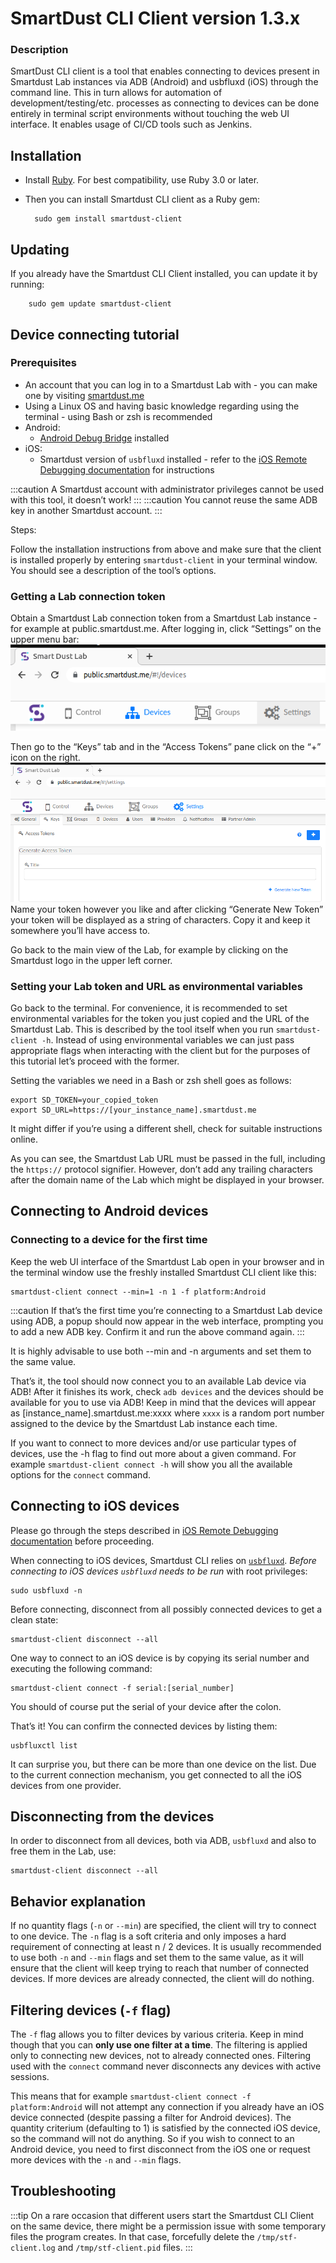 # SmartDust CLI Client version 1.3.x

### Description

SmartDust CLI client is a tool that enables connecting to devices present in Smartdust Lab instances via ADB (Android) and usbfluxd (iOS) through the command line.
This in turn allows for automation of development/testing/etc. processes as connecting to devices can be done entirely in terminal script environments without touching the web UI interface.
It enables usage of CI/CD tools such as Jenkins.

## Installation
- Install [Ruby](https://www.ruby-lang.org/en/downloads/). For best compatibility, use Ruby 3.0 or later.
- Then you can install Smartdust CLI client as a Ruby gem:

        sudo gem install smartdust-client

## Updating
If you already have the Smartdust CLI Client installed, you can update it by running:

        sudo gem update smartdust-client

## Device connecting tutorial

### Prerequisites

- An account that you can log in to a Smartdust Lab with - you can make one by visiting [smartdust.me](https://smartdust.me)
- Using a Linux OS and having basic knowledge regarding using the terminal - using Bash or zsh is recommended
- Android:
  - [Android Debug Bridge](https://developer.android.com/tools/adb) installed
- iOS:
  - Smartdust version of `usbfluxd` installed - refer to the [iOS Remote Debugging documentation](../ios-remote-debug.md) for instructions

:::caution
A Smartdust account with administrator privileges cannot be used with this tool, it doesn’t work!
:::
:::caution
You cannot reuse the same ADB key in another Smartdust account.
:::

Steps:

Follow the installation instructions from above and make sure that the client is installed properly by entering `smartdust-client` in your terminal window.
You should see a description of the tool’s options.

### Getting a Lab connection token
Obtain a Smartdust Lab connection token from a Smartdust Lab instance - for example at public.smartdust.me.
After logging in, click “Settings” on the upper menu bar:
![](/cli-client/upper-menu-settings.png)

Then go to the “Keys” tab and in the “Access Tokens” pane click on the “+” icon on the right.
![](/cli-client/access-token-settings.png)
Name your token however you like and after clicking “Generate New Token” your token will be displayed as a string of characters.
Copy it and keep it somewhere you’ll have access to.

Go back to the main view of the Lab, for example by clicking on the Smartdust logo in the upper left corner.

### Setting your Lab token and URL as environmental variables
Go back to the terminal. For convenience, it is recommended to set environmental variables for the token you just copied and the URL of the Smartdust Lab.
This is described by the tool itself when you run `smartdust-client -h`.
Instead of using environmental variables we can just pass appropriate flags when interacting with the client but for the purposes of this tutorial let’s proceed with the former.

Setting the variables we need in a Bash or zsh shell goes as follows:

    export SD_TOKEN=your_copied_token
    export SD_URL=https://[your_instance_name].smartdust.me

It might differ if you’re using a different shell, check for suitable instructions online.

As you can see, the Smartdust Lab URL must be passed in the full, including the `https://` protocol signifier.
However, don’t add any trailing characters after the domain name of the Lab which might be displayed in your browser.

## Connecting to Android devices

### Connecting to a device for the first time

Keep the web UI interface of the Smartdust Lab open in your browser and in the terminal window use the freshly installed Smartdust CLI client like this:

    smartdust-client connect --min=1 -n 1 -f platform:Android

:::caution
If that’s the first time you’re connecting to a Smartdust Lab device using ADB, a popup should now appear in the web interface, prompting you to add a new ADB key.
Confirm it and run the above command again.
:::

It is highly advisable to use both --min and -n arguments and set them to the same value.

That’s it, the tool should now connect you to an available Lab device via ADB!
After it finishes its work, check `adb devices` and the devices should be available for you to use via ADB!
Keep in mind that the devices will appear as [instance_name].smartdust.me:xxxx where `xxxx` is a random port number assigned to the device by the Smartdust Lab instance each time.

If you want to connect to more devices and/or use particular types of devices, use the -h flag to find out more about a given command.
For example `smartdust-client connect -h` will show you all the available options for the `connect` command.

## Connecting to iOS devices

Please go through the steps described in [iOS Remote Debugging documentation](../ios-remote-debug.md) before proceeding.

When connecting to iOS devices, Smartdust CLI relies on [`usbfluxd`](../ios-remote-debug.md).
*Before connecting to iOS devices `usbfluxd` needs to be run* with root privileges:

    sudo usbfluxd -n

Before connecting, disconnect from all possibly connected devices to get a clean state:

    smartdust-client disconnect --all
One way to connect to an iOS device is by copying its serial number and executing the following command:

    smartdust-client connect -f serial:[serial_number]
You should of course put the serial of your device after the colon.

That’s it! You can confirm the connected devices by listing them:

    usbfluxctl list
It can surprise you, but there can be more than one device on the list.
Due to the current connection mechanism, you get connected to all the iOS devices from one provider.

## Disconnecting from the devices

In order to disconnect from all devices, both via ADB, `usbfluxd` and also to free them in the Lab, use:

    smartdust-client disconnect --all

## Behavior explanation
If no quantity flags (`-n` or `--min`) are specified, the client will try to connect to one device.
The `-n` flag is a soft criteria and only imposes a hard requirement of connecting at least n / 2 devices.
It is usually recommended to use both `-n` and `--min` flags and set them to the same value, as it will ensure that the client will keep trying to reach that number of connected devices.
If more devices are already connected, the client will do nothing.

## Filtering devices (`-f` flag)
The `-f` flag allows you to filter devices by various criteria.
Keep in mind though that you can **only use one filter at a time**.
The filtering is applied only to connecting new devices, not to already connected ones.
Filtering used with the `connect` command never disconnects any devices with active sessions.

This means that for example `smartdust-client connect -f platform:Android` will not attempt any connection if you already have an iOS device connected (despite passing a filter for Android devices).
The quantity criterium (defaulting to 1) is satisfied by the connected iOS device, so the command will not do anything.
So if you wish to connect to an Android device, you need to first disconnect from the iOS one or request more devices with the `-n` and `--min` flags.

## Troubleshooting
:::tip
On a rare occasion that different users start the Smartdust CLI Client on the same device, there might be a permission issue with some temporary files the program creates.
In that case, forcefully delete the `/tmp/stf-client.log` and `/tmp/stf-client.pid` files.
:::
